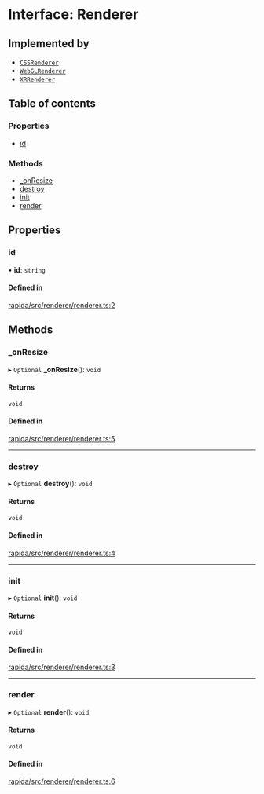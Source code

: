 # Interface: Renderer

## Implemented by

- [`CSSRenderer`](../classes/CSSRenderer.md)
- [`WebGLRenderer`](../classes/WebGLRenderer.md)
- [`XRRenderer`](../classes/XRRenderer.md)

## Table of contents

### Properties

- [id](Renderer.md#id)

### Methods

- [\_onResize](Renderer.md#_onresize)
- [destroy](Renderer.md#destroy)
- [init](Renderer.md#init)
- [render](Renderer.md#render)

## Properties

### id

• **id**: `string`

#### Defined in

[rapida/src/renderer/renderer.ts:2](https://gitlab.com/rapidajs/rapida/-/blob/7269310/packages/rapida/src/renderer/renderer.ts#L2)

## Methods

### \_onResize

▸ `Optional` **_onResize**(): `void`

#### Returns

`void`

#### Defined in

[rapida/src/renderer/renderer.ts:5](https://gitlab.com/rapidajs/rapida/-/blob/7269310/packages/rapida/src/renderer/renderer.ts#L5)

___

### destroy

▸ `Optional` **destroy**(): `void`

#### Returns

`void`

#### Defined in

[rapida/src/renderer/renderer.ts:4](https://gitlab.com/rapidajs/rapida/-/blob/7269310/packages/rapida/src/renderer/renderer.ts#L4)

___

### init

▸ `Optional` **init**(): `void`

#### Returns

`void`

#### Defined in

[rapida/src/renderer/renderer.ts:3](https://gitlab.com/rapidajs/rapida/-/blob/7269310/packages/rapida/src/renderer/renderer.ts#L3)

___

### render

▸ `Optional` **render**(): `void`

#### Returns

`void`

#### Defined in

[rapida/src/renderer/renderer.ts:6](https://gitlab.com/rapidajs/rapida/-/blob/7269310/packages/rapida/src/renderer/renderer.ts#L6)
